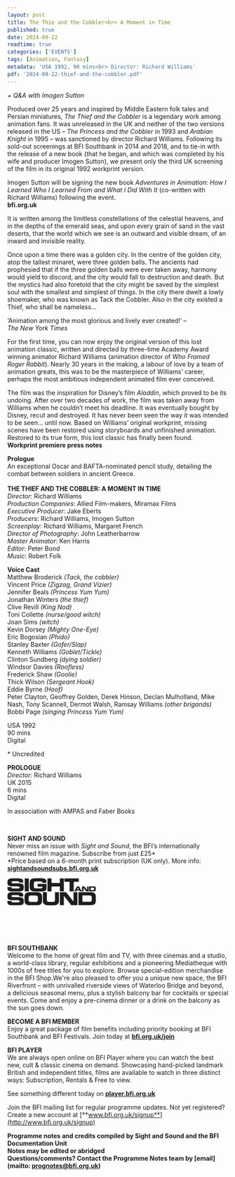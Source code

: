 ```yaml
---
layout: post
title: The Thie and the Cobbler<br> A Moment in Time
published: true
date: 2024-09-22
readtime: true
categories: ['EVENTS']
tags: [Animation, Fantasy]
metadata: 'USA 1992, 90 mins<br> Director: Richard Williams'
pdf: '2024-09-22-thief-and-the-cobbler.pdf'
---
```


_+ Q&A with Imogen Sutton_

Produced over 25 years and inspired by Middle Eastern folk tales and Persian miniatures, _The Thief and the Cobbler_ is a legendary work among animation fans. It was unreleased in the UK and neither of the two versions released in the US – _The Princess and the Cobbler_ in 1993 and _Arabian Knight_ in 1995 – was sanctioned by director Richard Williams. Following its sold-out screenings at BFI Southbank in 2014 and 2018, and to tie-in with the release of a new book (that he began, and which was completed by his wife and producer Imogen Sutton), we present only the third UK screening of the film in its original 1992 workprint version.

Imogen Sutton will be signing the new book _Adventures in Animation: How I Learned Who I Learned From and What I Did With It_ (co-written with Richard Williams) following the event.  
**bfi.org.uk**  

It is written among the limitless constellations of the celestial heavens, and in the depths of the emerald seas, and upon every grain of sand in the vast deserts, that the world which we see is an outward and visible dream, of an inward and invisible reality.

Once upon a time there was a golden city. In the centre of the golden city, atop the tallest minaret, were three golden balls. The ancients had prophesied that if the three golden balls were ever taken away, harmony would yield to discord, and the city would fall to destruction and death. But the mystics had also foretold that the city might be saved by the simplest soul with the smallest and simplest of things. In the city there dwelt a lowly shoemaker, who was known as Tack the Cobbler. Also in the city existed a Thief, who shall be nameless…

‘Animation among the most glorious and lively ever created!’ –  
_The New York Times_

For the first time, you can now enjoy the original version of this lost animation classic, written and directed by three-time Academy Award winning animator Richard Williams (animation director of _Who Framed Roger Rabbit_). Nearly 30 years in the making, a labour of love by a team of animation greats, this was to be the masterpiece of Williams’ career, perhaps the most ambitious independent animated film ever conceived.

The film was the inspiration for Disney’s film _Aladdin_, which proved to be its undoing. After over two decades of work, the film was taken away from Williams when he couldn’t meet his deadline. It was eventually bought by Disney, recut and destroyed. It has never been seen the way it was intended to be seen... until now. Based on Williams’ original workprint, missing scenes have been restored using storyboards and unfinished animation. Restored to its true form, this lost classic has finally been found.  
**Workprint premiere press notes**  

**Prologue**  
An exceptional Oscar and BAFTA-nominated pencil study, detailing the combat between soldiers in ancient Greece.  
<br>
**THE THIEF AND THE COBBLER: A MOMENT IN TIME**  
_Director_: Richard Williams  
_Production Companies_: Allied Film-makers, Miramax Films  
_Executive Producer_: Jake Eberts  
_Producers_: Richard Williams, Imogen Sutton  
_Screenplay_: Richard Williams, Margaret French  
_Director of Photography_: John Leatherbarrow  
_Master Animator_: Ken Harris  
_Editor_: Peter Bond  
_Music_: Robert Folk  

**Voice Cast**  
Matthew Broderick _(Tack, the cobbler)_  
Vincent Price _(Zigzag, Grand Vizier)_  
Jennifer Beals _(Princess Yum Yum)_  
Jonathan Winters _(the thief)_  
Clive Revill _(King Nod)_  
Toni Collette _(nurse/good witch)_  
Joan Sims _(witch)_  
Kevin Dorsey _(Mighty One-Eye)_  
Eric Bogosian _(Phido)_  
Stanley Baxter _(Gofer/Slap)_  
Kenneth Williams _(Goblet/Tickle)_  
Clinton Sundberg _(dying soldier)_  
Windsor Davies _(Roofless)_  
Frederick Shaw _(Goolie)_  
Thick Wilson _(Sergeant Hook)_  
Eddie Byrne _(Hoof)_  
Peter Clayton, Geoffrey Golden, Derek Hinson, Declan Mulholland, Mike Nash, Tony Scannell, Dermot Walsh, Ramsay Williams _(other brigands)_  
Bobbi Page _(singing Princess Yum Yum)_  

USA 1992  
90 mins  
Digital  

\* Uncredited

  

**PROLOGUE**  
_Director:_ Richard Williams  
UK 2015  
6 mins  
Digital  

In association with AMPAS and Faber Books

<br>

**SIGHT AND SOUND**<br>
Never miss an issue with _Sight and Sound_, the BFI’s internationally renowned film magazine. Subscribe from just £25*<br>
*Price based on a 6-month print subscription (UK only). More info: [**sightandsoundsubs.bfi.org.uk**](https://sightandsoundsubs.bfi.org.uk/subscribe)

<img style="float: left;" src="/img/sight-and-sound.jpg" width="40%" height="40%"><br><br><br><br><br><br><br><br>

**BFI SOUTHBANK**  
Welcome to the home of great film and TV, with three cinemas and a studio, a world-class library, regular exhibitions and a pioneering Mediatheque with 1000s of free titles for you to explore. Browse special-edition merchandise in the BFI Shop.We&#39;re also pleased to offer you a unique new space, the BFI Riverfront – with unrivalled riverside views of Waterloo Bridge and beyond, a delicious seasonal menu, plus a stylish balcony bar for cocktails or special events. Come and enjoy a pre-cinema dinner or a drink on the balcony as the sun goes down.  

**BECOME A BFI MEMBER**  
Enjoy a great package of film benefits including priority booking at BFI Southbank and BFI Festivals. Join today at [**bfi.org.uk/join**](http://www.bfi.org.uk/join)  

**BFI PLAYER**  
 We are always open online on BFI Player where you can watch the best new, cult &amp; classic cinema on demand. Showcasing hand-picked landmark British and independent titles, films are available to watch in three distinct ways: Subscription, Rentals &amp; Free to view.  

See something different today on [**player.bfi.org.uk**](https://player.bfi.org.uk)  

Join the BFI mailing list for regular programme updates. Not yet registered? Create a new account at [**www.bfi.org.uk/signup**](http://www.bfi.org.uk/signup)

**Programme notes and credits compiled by Sight and Sound and the BFI Documentation Unit  
Notes may be edited or abridged  
Questions/comments? Contact the Programme Notes team by [email](mailto: prognotes@bfi.org.uk)**
<!--stackedit_data:
eyJoaXN0b3J5IjpbMTk3NDUyMDc0OV19
-->